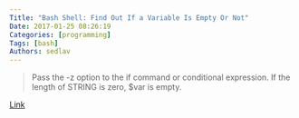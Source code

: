 ```yaml
---
Title: "Bash Shell: Find Out If a Variable Is Empty Or Not"
Date: 2017-01-25 08:26:19
Categories: [programming]
Tags: [bash]
Authors: sedlav
---
```


> Pass the -z option to the if command or conditional expression. If the length of STRING is zero, $var is empty.

[Link](https://www.cyberciti.biz/faq/unix-linux-bash-script-check-if-variable-is-empty/)
